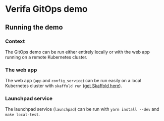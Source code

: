 # Verifa GitOps demo

## Running the demo

### Context

The GitOps demo can be run either entirely locally or with the web app running on a remote Kubernetes cluster.

### The web app

The web app (`app` and `config_service`) can be run easily on a local Kubernetes cluster with `skaffold run` ([get Skaffold here](https://skaffold.dev/)).

### Launchpad service

The launchpad service (`launchpad`) can be run with `yarn install --dev` and `make local-test`.
